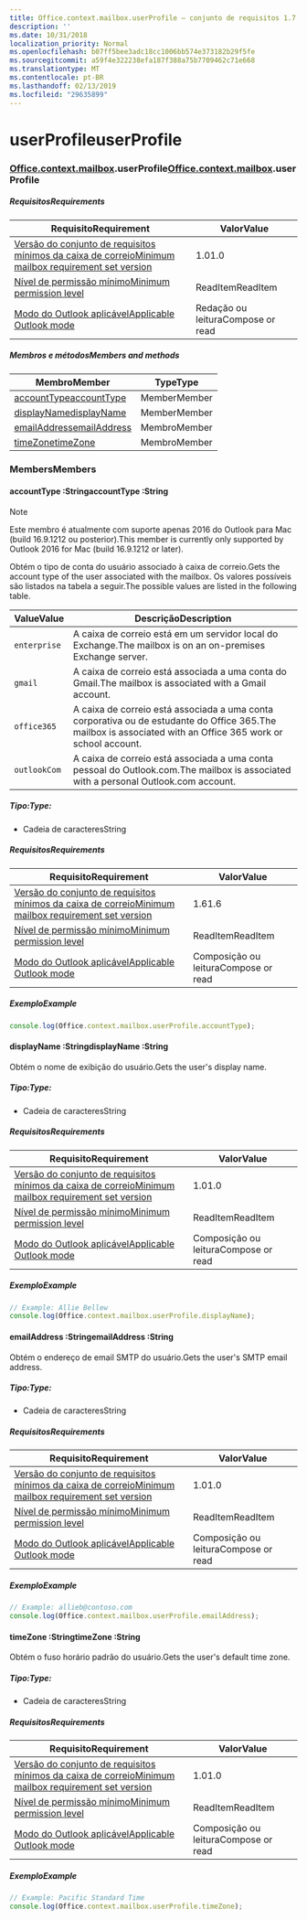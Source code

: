 ```yaml
---
title: Office.context.mailbox.userProfile – conjunto de requisitos 1.7
description: ''
ms.date: 10/31/2018
localization_priority: Normal
ms.openlocfilehash: b07ff5bee3adc18cc1006bb574e373182b29f5fe
ms.sourcegitcommit: a59f4e322238efa187f388a75b7709462c71e668
ms.translationtype: MT
ms.contentlocale: pt-BR
ms.lasthandoff: 02/13/2019
ms.locfileid: "29635899"
---
```

# <a name="userprofile"></a><span data-ttu-id="ee5ca-102">userProfile</span><span class="sxs-lookup"><span data-stu-id="ee5ca-102">userProfile</span></span>

### <a name="officeofficemdcontextofficecontextmdmailboxofficecontextmailboxmduserprofile"></a><span data-ttu-id="ee5ca-103">[Office](Office.md)[.context](Office.context.md)[.mailbox](Office.context.mailbox.md).userProfile</span><span class="sxs-lookup"><span data-stu-id="ee5ca-103">[Office](Office.md)[.context](Office.context.md)[.mailbox](Office.context.mailbox.md).userProfile</span></span>

##### <a name="requirements"></a><span data-ttu-id="ee5ca-104">Requisitos</span><span class="sxs-lookup"><span data-stu-id="ee5ca-104">Requirements</span></span>

|<span data-ttu-id="ee5ca-105">Requisito</span><span class="sxs-lookup"><span data-stu-id="ee5ca-105">Requirement</span></span>| <span data-ttu-id="ee5ca-106">Valor</span><span class="sxs-lookup"><span data-stu-id="ee5ca-106">Value</span></span>|
|---|---|
|[<span data-ttu-id="ee5ca-107">Versão do conjunto de requisitos mínimos da caixa de correio</span><span class="sxs-lookup"><span data-stu-id="ee5ca-107">Minimum mailbox requirement set version</span></span>](/office/dev/add-ins/reference/requirement-sets/outlook-api-requirement-sets)| <span data-ttu-id="ee5ca-108">1.0</span><span class="sxs-lookup"><span data-stu-id="ee5ca-108">1.0</span></span>|
|[<span data-ttu-id="ee5ca-109">Nível de permissão mínimo</span><span class="sxs-lookup"><span data-stu-id="ee5ca-109">Minimum permission level</span></span>](https://docs.microsoft.com/outlook/add-ins/understanding-outlook-add-in-permissions)| <span data-ttu-id="ee5ca-110">ReadItem</span><span class="sxs-lookup"><span data-stu-id="ee5ca-110">ReadItem</span></span>|
|[<span data-ttu-id="ee5ca-111">Modo do Outlook aplicável</span><span class="sxs-lookup"><span data-stu-id="ee5ca-111">Applicable Outlook mode</span></span>](https://docs.microsoft.com/outlook/add-ins/#extension-points)| <span data-ttu-id="ee5ca-112">Redação ou leitura</span><span class="sxs-lookup"><span data-stu-id="ee5ca-112">Compose or read</span></span>|

##### <a name="members-and-methods"></a><span data-ttu-id="ee5ca-113">Membros e métodos</span><span class="sxs-lookup"><span data-stu-id="ee5ca-113">Members and methods</span></span>

| <span data-ttu-id="ee5ca-114">Membro</span><span class="sxs-lookup"><span data-stu-id="ee5ca-114">Member</span></span> | <span data-ttu-id="ee5ca-115">Type</span><span class="sxs-lookup"><span data-stu-id="ee5ca-115">Type</span></span> |
|--------|------|
| [<span data-ttu-id="ee5ca-116">accountType</span><span class="sxs-lookup"><span data-stu-id="ee5ca-116">accountType</span></span>](#accounttype-string) | <span data-ttu-id="ee5ca-117">Member</span><span class="sxs-lookup"><span data-stu-id="ee5ca-117">Member</span></span> |
| [<span data-ttu-id="ee5ca-118">displayName</span><span class="sxs-lookup"><span data-stu-id="ee5ca-118">displayName</span></span>](#displayname-string) | <span data-ttu-id="ee5ca-119">Member</span><span class="sxs-lookup"><span data-stu-id="ee5ca-119">Member</span></span> |
| [<span data-ttu-id="ee5ca-120">emailAddress</span><span class="sxs-lookup"><span data-stu-id="ee5ca-120">emailAddress</span></span>](#emailaddress-string) | <span data-ttu-id="ee5ca-121">Membro</span><span class="sxs-lookup"><span data-stu-id="ee5ca-121">Member</span></span> |
| [<span data-ttu-id="ee5ca-122">timeZone</span><span class="sxs-lookup"><span data-stu-id="ee5ca-122">timeZone</span></span>](#timezone-string) | <span data-ttu-id="ee5ca-123">Membro</span><span class="sxs-lookup"><span data-stu-id="ee5ca-123">Member</span></span> |

### <a name="members"></a><span data-ttu-id="ee5ca-124">Members</span><span class="sxs-lookup"><span data-stu-id="ee5ca-124">Members</span></span>

####  <a name="accounttype-string"></a><span data-ttu-id="ee5ca-125">accountType :String</span><span class="sxs-lookup"><span data-stu-id="ee5ca-125">accountType :String</span></span>

> [!NOTE]
> <span data-ttu-id="ee5ca-126">Este membro é atualmente com suporte apenas 2016 do Outlook para Mac (build 16.9.1212 ou posterior).</span><span class="sxs-lookup"><span data-stu-id="ee5ca-126">This member is currently only supported by Outlook 2016 for Mac (build 16.9.1212 or later).</span></span>

<span data-ttu-id="ee5ca-127">Obtém o tipo de conta do usuário associado à caixa de correio.</span><span class="sxs-lookup"><span data-stu-id="ee5ca-127">Gets the account type of the user associated with the mailbox.</span></span> <span data-ttu-id="ee5ca-128">Os valores possíveis são listados na tabela a seguir.</span><span class="sxs-lookup"><span data-stu-id="ee5ca-128">The possible values are listed in the following table.</span></span>

| <span data-ttu-id="ee5ca-129">Value</span><span class="sxs-lookup"><span data-stu-id="ee5ca-129">Value</span></span> | <span data-ttu-id="ee5ca-130">Descrição</span><span class="sxs-lookup"><span data-stu-id="ee5ca-130">Description</span></span> |
|-------|-------------|
| `enterprise` | <span data-ttu-id="ee5ca-131">A caixa de correio está em um servidor local do Exchange.</span><span class="sxs-lookup"><span data-stu-id="ee5ca-131">The mailbox is on an on-premises Exchange server.</span></span> |
| `gmail` | <span data-ttu-id="ee5ca-132">A caixa de correio está associada a uma conta do Gmail.</span><span class="sxs-lookup"><span data-stu-id="ee5ca-132">The mailbox is associated with a Gmail account.</span></span> |
| `office365` | <span data-ttu-id="ee5ca-133">A caixa de correio está associada a uma conta corporativa ou de estudante do Office 365.</span><span class="sxs-lookup"><span data-stu-id="ee5ca-133">The mailbox is associated with an Office 365 work or school account.</span></span> |
| `outlookCom` | <span data-ttu-id="ee5ca-134">A caixa de correio está associada a uma conta pessoal do Outlook.com.</span><span class="sxs-lookup"><span data-stu-id="ee5ca-134">The mailbox is associated with a personal Outlook.com account.</span></span> |

##### <a name="type"></a><span data-ttu-id="ee5ca-135">Tipo:</span><span class="sxs-lookup"><span data-stu-id="ee5ca-135">Type:</span></span>

*   <span data-ttu-id="ee5ca-136">Cadeia de caracteres</span><span class="sxs-lookup"><span data-stu-id="ee5ca-136">String</span></span>

##### <a name="requirements"></a><span data-ttu-id="ee5ca-137">Requisitos</span><span class="sxs-lookup"><span data-stu-id="ee5ca-137">Requirements</span></span>

|<span data-ttu-id="ee5ca-138">Requisito</span><span class="sxs-lookup"><span data-stu-id="ee5ca-138">Requirement</span></span>| <span data-ttu-id="ee5ca-139">Valor</span><span class="sxs-lookup"><span data-stu-id="ee5ca-139">Value</span></span>|
|---|---|
|[<span data-ttu-id="ee5ca-140">Versão do conjunto de requisitos mínimos da caixa de correio</span><span class="sxs-lookup"><span data-stu-id="ee5ca-140">Minimum mailbox requirement set version</span></span>](/office/dev/add-ins/reference/requirement-sets/outlook-api-requirement-sets)| <span data-ttu-id="ee5ca-141">1.6</span><span class="sxs-lookup"><span data-stu-id="ee5ca-141">1.6</span></span> |
|[<span data-ttu-id="ee5ca-142">Nível de permissão mínimo</span><span class="sxs-lookup"><span data-stu-id="ee5ca-142">Minimum permission level</span></span>](https://docs.microsoft.com/outlook/add-ins/understanding-outlook-add-in-permissions)| <span data-ttu-id="ee5ca-143">ReadItem</span><span class="sxs-lookup"><span data-stu-id="ee5ca-143">ReadItem</span></span>|
|[<span data-ttu-id="ee5ca-144">Modo do Outlook aplicável</span><span class="sxs-lookup"><span data-stu-id="ee5ca-144">Applicable Outlook mode</span></span>](https://docs.microsoft.com/outlook/add-ins/#extension-points)| <span data-ttu-id="ee5ca-145">Composição ou leitura</span><span class="sxs-lookup"><span data-stu-id="ee5ca-145">Compose or read</span></span>|

##### <a name="example"></a><span data-ttu-id="ee5ca-146">Exemplo</span><span class="sxs-lookup"><span data-stu-id="ee5ca-146">Example</span></span>

```js
console.log(Office.context.mailbox.userProfile.accountType);
```

####  <a name="displayname-string"></a><span data-ttu-id="ee5ca-147">displayName :String</span><span class="sxs-lookup"><span data-stu-id="ee5ca-147">displayName :String</span></span>

<span data-ttu-id="ee5ca-148">Obtém o nome de exibição do usuário.</span><span class="sxs-lookup"><span data-stu-id="ee5ca-148">Gets the user's display name.</span></span>

##### <a name="type"></a><span data-ttu-id="ee5ca-149">Tipo:</span><span class="sxs-lookup"><span data-stu-id="ee5ca-149">Type:</span></span>

*   <span data-ttu-id="ee5ca-150">Cadeia de caracteres</span><span class="sxs-lookup"><span data-stu-id="ee5ca-150">String</span></span>

##### <a name="requirements"></a><span data-ttu-id="ee5ca-151">Requisitos</span><span class="sxs-lookup"><span data-stu-id="ee5ca-151">Requirements</span></span>

|<span data-ttu-id="ee5ca-152">Requisito</span><span class="sxs-lookup"><span data-stu-id="ee5ca-152">Requirement</span></span>| <span data-ttu-id="ee5ca-153">Valor</span><span class="sxs-lookup"><span data-stu-id="ee5ca-153">Value</span></span>|
|---|---|
|[<span data-ttu-id="ee5ca-154">Versão do conjunto de requisitos mínimos da caixa de correio</span><span class="sxs-lookup"><span data-stu-id="ee5ca-154">Minimum mailbox requirement set version</span></span>](/office/dev/add-ins/reference/requirement-sets/outlook-api-requirement-sets)| <span data-ttu-id="ee5ca-155">1.0</span><span class="sxs-lookup"><span data-stu-id="ee5ca-155">1.0</span></span>|
|[<span data-ttu-id="ee5ca-156">Nível de permissão mínimo</span><span class="sxs-lookup"><span data-stu-id="ee5ca-156">Minimum permission level</span></span>](https://docs.microsoft.com/outlook/add-ins/understanding-outlook-add-in-permissions)| <span data-ttu-id="ee5ca-157">ReadItem</span><span class="sxs-lookup"><span data-stu-id="ee5ca-157">ReadItem</span></span>|
|[<span data-ttu-id="ee5ca-158">Modo do Outlook aplicável</span><span class="sxs-lookup"><span data-stu-id="ee5ca-158">Applicable Outlook mode</span></span>](https://docs.microsoft.com/outlook/add-ins/#extension-points)| <span data-ttu-id="ee5ca-159">Composição ou leitura</span><span class="sxs-lookup"><span data-stu-id="ee5ca-159">Compose or read</span></span>|

##### <a name="example"></a><span data-ttu-id="ee5ca-160">Exemplo</span><span class="sxs-lookup"><span data-stu-id="ee5ca-160">Example</span></span>

```js
// Example: Allie Bellew
console.log(Office.context.mailbox.userProfile.displayName);
```

####  <a name="emailaddress-string"></a><span data-ttu-id="ee5ca-161">emailAddress :String</span><span class="sxs-lookup"><span data-stu-id="ee5ca-161">emailAddress :String</span></span>

<span data-ttu-id="ee5ca-162">Obtém o endereço de email SMTP do usuário.</span><span class="sxs-lookup"><span data-stu-id="ee5ca-162">Gets the user's SMTP email address.</span></span>

##### <a name="type"></a><span data-ttu-id="ee5ca-163">Tipo:</span><span class="sxs-lookup"><span data-stu-id="ee5ca-163">Type:</span></span>

*   <span data-ttu-id="ee5ca-164">Cadeia de caracteres</span><span class="sxs-lookup"><span data-stu-id="ee5ca-164">String</span></span>

##### <a name="requirements"></a><span data-ttu-id="ee5ca-165">Requisitos</span><span class="sxs-lookup"><span data-stu-id="ee5ca-165">Requirements</span></span>

|<span data-ttu-id="ee5ca-166">Requisito</span><span class="sxs-lookup"><span data-stu-id="ee5ca-166">Requirement</span></span>| <span data-ttu-id="ee5ca-167">Valor</span><span class="sxs-lookup"><span data-stu-id="ee5ca-167">Value</span></span>|
|---|---|
|[<span data-ttu-id="ee5ca-168">Versão do conjunto de requisitos mínimos da caixa de correio</span><span class="sxs-lookup"><span data-stu-id="ee5ca-168">Minimum mailbox requirement set version</span></span>](/office/dev/add-ins/reference/requirement-sets/outlook-api-requirement-sets)| <span data-ttu-id="ee5ca-169">1.0</span><span class="sxs-lookup"><span data-stu-id="ee5ca-169">1.0</span></span>|
|[<span data-ttu-id="ee5ca-170">Nível de permissão mínimo</span><span class="sxs-lookup"><span data-stu-id="ee5ca-170">Minimum permission level</span></span>](https://docs.microsoft.com/outlook/add-ins/understanding-outlook-add-in-permissions)| <span data-ttu-id="ee5ca-171">ReadItem</span><span class="sxs-lookup"><span data-stu-id="ee5ca-171">ReadItem</span></span>|
|[<span data-ttu-id="ee5ca-172">Modo do Outlook aplicável</span><span class="sxs-lookup"><span data-stu-id="ee5ca-172">Applicable Outlook mode</span></span>](https://docs.microsoft.com/outlook/add-ins/#extension-points)| <span data-ttu-id="ee5ca-173">Composição ou leitura</span><span class="sxs-lookup"><span data-stu-id="ee5ca-173">Compose or read</span></span>|

##### <a name="example"></a><span data-ttu-id="ee5ca-174">Exemplo</span><span class="sxs-lookup"><span data-stu-id="ee5ca-174">Example</span></span>

```js
// Example: allieb@contoso.com
console.log(Office.context.mailbox.userProfile.emailAddress);
```

####  <a name="timezone-string"></a><span data-ttu-id="ee5ca-175">timeZone :String</span><span class="sxs-lookup"><span data-stu-id="ee5ca-175">timeZone :String</span></span>

<span data-ttu-id="ee5ca-176">Obtém o fuso horário padrão do usuário.</span><span class="sxs-lookup"><span data-stu-id="ee5ca-176">Gets the user's default time zone.</span></span>

##### <a name="type"></a><span data-ttu-id="ee5ca-177">Tipo:</span><span class="sxs-lookup"><span data-stu-id="ee5ca-177">Type:</span></span>

*   <span data-ttu-id="ee5ca-178">Cadeia de caracteres</span><span class="sxs-lookup"><span data-stu-id="ee5ca-178">String</span></span>

##### <a name="requirements"></a><span data-ttu-id="ee5ca-179">Requisitos</span><span class="sxs-lookup"><span data-stu-id="ee5ca-179">Requirements</span></span>

|<span data-ttu-id="ee5ca-180">Requisito</span><span class="sxs-lookup"><span data-stu-id="ee5ca-180">Requirement</span></span>| <span data-ttu-id="ee5ca-181">Valor</span><span class="sxs-lookup"><span data-stu-id="ee5ca-181">Value</span></span>|
|---|---|
|[<span data-ttu-id="ee5ca-182">Versão do conjunto de requisitos mínimos da caixa de correio</span><span class="sxs-lookup"><span data-stu-id="ee5ca-182">Minimum mailbox requirement set version</span></span>](/office/dev/add-ins/reference/requirement-sets/outlook-api-requirement-sets)| <span data-ttu-id="ee5ca-183">1.0</span><span class="sxs-lookup"><span data-stu-id="ee5ca-183">1.0</span></span>|
|[<span data-ttu-id="ee5ca-184">Nível de permissão mínimo</span><span class="sxs-lookup"><span data-stu-id="ee5ca-184">Minimum permission level</span></span>](https://docs.microsoft.com/outlook/add-ins/understanding-outlook-add-in-permissions)| <span data-ttu-id="ee5ca-185">ReadItem</span><span class="sxs-lookup"><span data-stu-id="ee5ca-185">ReadItem</span></span>|
|[<span data-ttu-id="ee5ca-186">Modo do Outlook aplicável</span><span class="sxs-lookup"><span data-stu-id="ee5ca-186">Applicable Outlook mode</span></span>](https://docs.microsoft.com/outlook/add-ins/#extension-points)| <span data-ttu-id="ee5ca-187">Composição ou leitura</span><span class="sxs-lookup"><span data-stu-id="ee5ca-187">Compose or read</span></span>|

##### <a name="example"></a><span data-ttu-id="ee5ca-188">Exemplo</span><span class="sxs-lookup"><span data-stu-id="ee5ca-188">Example</span></span>

```js
// Example: Pacific Standard Time
console.log(Office.context.mailbox.userProfile.timeZone);
```

